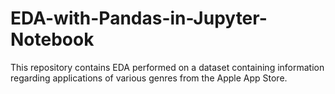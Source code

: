 # EDA-with-Pandas-in-Jupyter-Notebook
This repository contains EDA performed on a dataset containing information regarding applications of various genres from the Apple App Store. 
